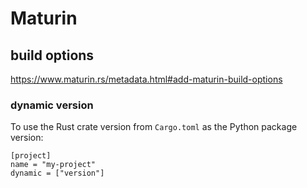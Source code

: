 # Maturin

## build options
https://www.maturin.rs/metadata.html#add-maturin-build-options

### dynamic version
To use the Rust crate version from `Cargo.toml` as the Python package version:
```
[project]
name = "my-project"
dynamic = ["version"]
```

